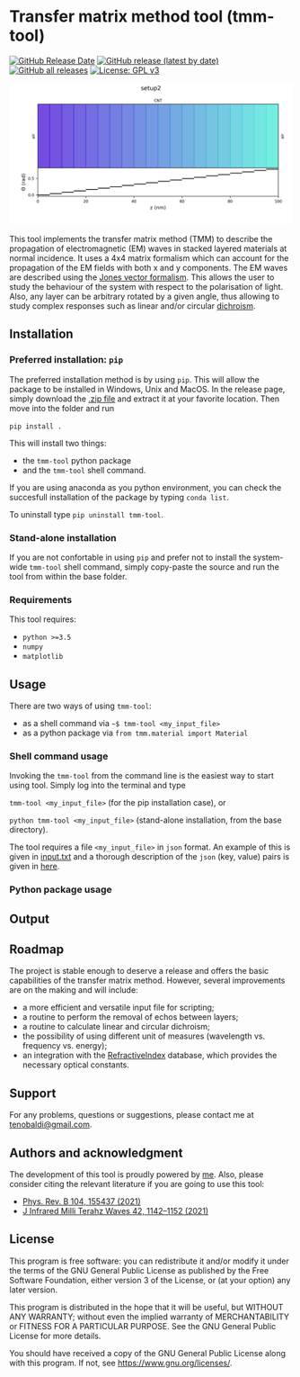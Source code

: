 # Transfer matrix method tool (tmm-tool)

[![GitHub Release Date](https://img.shields.io/github/release-date/t3n0/transfer-matrix-method)](https://github.com/t3n0/transfer-matrix-method/releases/latest)
[![GitHub release (latest by date)](https://img.shields.io/github/v/release/t3n0/transfer-matrix-method)](https://github.com/t3n0/transfer-matrix-method/releases/latest)
[![GitHub all releases](https://img.shields.io/github/downloads/t3n0/transfer-matrix-method/total)](https://github.com/t3n0/transfer-matrix-method/releases/latest)
[![License: GPL v3](https://img.shields.io/badge/License-GPLv3-blue.svg)](https://www.gnu.org/licenses/gpl-3.0)

![tmm-tool](./output_sample/setup2/setup2.png)

This tool implements the transfer matrix method (TMM) to describe the propagation of electromagnetic (EM) waves in stacked layered materials at normal incidence. It uses a 4x4 matrix formalism which can account for the propagation of the EM fields with both x and y components. The EM waves are described using the [Jones vector formalism](https://en.wikipedia.org/wiki/Jones_calculus). This allows the user to study the behaviour of the system with respect to the polarisation of light. Also, any layer can be arbitrary rotated by a given angle, thus allowing to study complex responses such as linear and/or circular [dichroism](https://en.wikipedia.org/wiki/Dichroism).

## Installation

### Preferred installation: `pip`
The preferred installation method is by using `pip`. This will allow the package to be installed in Windows, Unix and MacOS. In the release page, simply download the [.zip file](https://github.com/t3n0/transfer-matrix-method/releases/latest) and extract it at your favorite location. Then move into the folder and run

`pip install .`

This will install two things:
 - the `tmm-tool` python package
 - and the `tmm-tool` shell command.
 
If you are using anaconda as you python environment, you can check the succesfull installation of the package by typing `conda list`.

To uninstall type `pip uninstall tmm-tool`.

### Stand-alone installation
If you are not confortable in using `pip` and prefer not to install the system-wide `tmm-tool` shell command, simply copy-paste the source and run the tool from within the base folder.

### Requirements
This tool requires:
- `python >=3.5`
- `numpy`
- `matplotlib`

## Usage

There are two ways of using `tmm-tool`:
- as a shell command via `~$ tmm-tool <my_input_file>`
- as a python package via `from tmm.material import Material`

### Shell command usage
Invoking the `tmm-tool` from the command line is the easiest way to start using tool. Simply log into the terminal and type

`tmm-tool <my_input_file>` (for the pip installation case), or

`python tmm-tool <my_input_file>` (stand-alone installation, from the base directory).

The tool requires a file `<my_input_file>` in `json` format. An example of this is given in [input.txt](./input.txt) and a thorough description of the `json` (key, value) pairs is given in [here](not-yet).


### Python package usage

## Output

## Roadmap

The project is stable enough to deserve a release and offers the basic capabilities of the transfer matrix method. However, several improvements are on the making and will include:
 - a more efficient and versatile input file for scripting;
 - a routine to perform the removal of echos between layers;
 - a routine to calculate linear and circular dichroism;
 - the possibility of using different unit of measures (wavelength vs. frequency vs. energy);
 - an integration with the [RefractiveIndex](https://refractiveindex.info/) database, which provides the necessary optical constants.

## Support

For any problems, questions or suggestions, please contact me at tenobaldi@gmail.com.

## Authors and acknowledgment

The development of this tool is proudly powered by [me](https://github.com/t3n0).
Also, please consider citing the relevant literature if you are going to use this tool:
 - [Phys. Rev. B 104, 155437 (2021)](https://doi.org/10.1103/PhysRevB.104.155437)
 - [J Infrared Milli Terahz Waves 42, 1142–1152 (2021)](https://doi.org/10.1007/s10762-021-00815-5)

## License

This program is free software: you can redistribute it and/or modify it under the terms of the GNU General Public License as published by the Free Software Foundation, either version 3 of the License, or (at your option) any later version.

This program is distributed in the hope that it will be useful, but WITHOUT ANY WARRANTY; without even the implied warranty of MERCHANTABILITY or FITNESS FOR A PARTICULAR PURPOSE.  See the GNU General Public License for more details.

You should have received a copy of the GNU General Public License along with this program.  If not, see <https://www.gnu.org/licenses/>.
